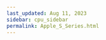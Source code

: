 ```yaml
---
last_updated: Aug 11, 2023
sidebar: cpu_sidebar
permalink: Apple_S_Series.html
---
```


<script type="text/javascript">
    window.location = '/apple-chip/?type=S'
</script>